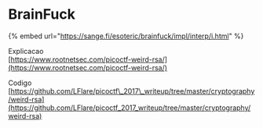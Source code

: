 # BrainFuck

{% embed url="https://sange.fi/esoteric/brainfuck/impl/interp/i.html" %}

Explicacao  
[https://www.rootnetsec.com/picoctf-weird-rsa/](https://www.rootnetsec.com/picoctf-weird-rsa/)

Codigo  
[https://github.com/LFlare/picoctf\_2017\_writeup/tree/master/cryptography/weird-rsa](https://github.com/LFlare/picoctf_2017_writeup/tree/master/cryptography/weird-rsa)



